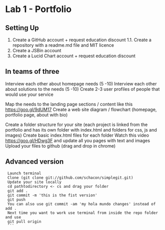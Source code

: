 # Lab 1 - Portfolio

## Setting Up
1. Create a GitHub account + request education discount
  1.1. Create a repository with a readme.md file and MIT licence
2. Create a JSBin account
3. Create a Lucid Chart account + request education discount


## In teams of three

Interview each other about homepage needs (5 -10)
Interview each other about solutions to the needs (5 -10)
Create 2-3 user profiles of people that would use your service

Map the needs to the landing page sections / content like this https://goo.gl/9dUM17
Create a web site diagram / flowchart (homepage, portfolio page, about with bio)

Create a folder structure for your site (each project is linked from the portfolio and has its own folder with index.html and folders for css, js and images)
Create basic index.html files for each folder
Watch this video https://goo.gl/HDwg3F  and update all you pages with text and images
Upload your files to github (drag and drop in chrome)
## Advanced version
   ```
    Launch terminal
    Clone (git clone git://github.com/schacon/simplegit.git)
    Update your site locally
    cd pathtodirectory <- cs and drag your folder
    git add .
    git commit -m 'this is the fist version'
    git push
    You can also use git commit -am 'my hola mundo changes' instead of add .  
    Next time you want to work use terminal from inside the repo folder and use
    git pull origin
    ```

